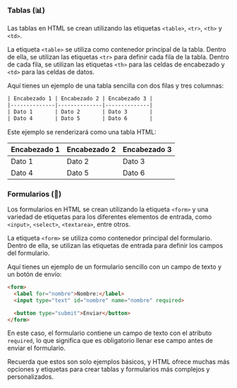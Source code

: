 ### Tablas (📊)
Las tablas en HTML se crean utilizando las etiquetas `<table>`, `<tr>`, `<th>` y `<td>`.

La etiqueta `<table>` se utiliza como contenedor principal de la tabla. Dentro de ella, se utilizan las etiquetas `<tr>` para definir cada fila de la tabla. Dentro de cada fila, se utilizan las etiquetas `<th>` para las celdas de encabezado y `<td>` para las celdas de datos.

Aquí tienes un ejemplo de una tabla sencilla con dos filas y tres columnas:

```html
| Encabezado 1 | Encabezado 2 | Encabezado 3 |
|--------------|--------------|--------------|
| Dato 1       | Dato 2       | Dato 3       |
| Dato 4       | Dato 5       | Dato 6       |
```

Este ejemplo se renderizará como una tabla HTML:

| Encabezado 1 | Encabezado 2 | Encabezado 3 |
|--------------|--------------|--------------|
| Dato 1       | Dato 2       | Dato 3       |
| Dato 4       | Dato 5       | Dato 6       |

### Formularios (📝)
Los formularios en HTML se crean utilizando la etiqueta `<form>` y una variedad de etiquetas para los diferentes elementos de entrada, como `<input>`, `<select>`, `<textarea>`, entre otros.

La etiqueta `<form>` se utiliza como contenedor principal del formulario. Dentro de ella, se utilizan las etiquetas de entrada para definir los campos del formulario.

Aquí tienes un ejemplo de un formulario sencillo con un campo de texto y un botón de envío:

```html
<form>
  <label for="nombre">Nombre:</label>
  <input type="text" id="nombre" name="nombre" required>

  <button type="submit">Enviar</button>
</form>
```

En este caso, el formulario contiene un campo de texto con el atributo `required`, lo que significa que es obligatorio llenar ese campo antes de enviar el formulario.

Recuerda que estos son solo ejemplos básicos, y HTML ofrece muchas más opciones y etiquetas para crear tablas y formularios más complejos y personalizados.
